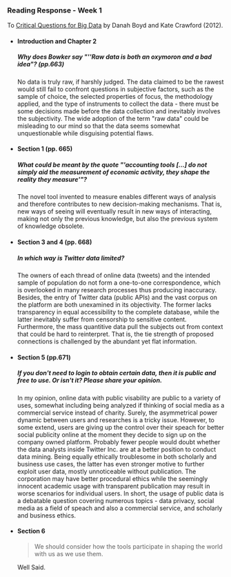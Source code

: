 ### Reading Response - Week 1
To [Critical Questions for Big Data](https://github.com/leoneckert/critical-data-and-visualization-spring-2020/blob/master/readings/boyd_crawford_2012.pdf) by Danah Boyd and Kate Crawford (2012).

* #### Introduction and Chapter 2
  ##### *Why does Bowker say "''Raw data is both an oxymoron and a bad idea"? (pp.663)*  
    No data is truly raw, if harshly judged. The data claimed to be the rawest would still fail to confront questions in subjective factors, such as the sample of choice, the selected properties of focus, the methodology applied, and the type of instruments to collect the data - there must be some decisions made before the data collection and inevitably involves the subjectivity. The wide adoption of the term "raw data" could be misleading to our mind so that the data seems somewhat unquestionable while disguising potential flaws.

* #### Section 1 (pp. 665)
    ##### *What could be meant by the quote "'accounting tools [...] do not simply aid the measurement of economic activity, they shape the reality they measure'"?*  
    The novel tool invented to measure enables different ways of analysis and therefore contributes to new decision-making mechanisms. That is, new ways of seeing will eventually result in new ways of interacting,  making not only the previous knowledge, but also the previous system of knowledge obsolete. 

* #### Section 3 and 4 (pp. 668)
    ##### *In which way is Twitter data limited?*  
    The owners of each thread of online data (tweets) and the intended sample of population do not form a one-to-one correspondence, which is overlooked in many research processes thus producing inaccuracy. Besides, the entry of Twitter data (public APIs) and the vast corpus on the platform are both unexamined in its objectivity. The former lacks transparency in equal accessibility to the complete database, while the latter inevitably suffer from censorship to sensitive content. Furthermore, the mass quantitive data pull the subjects out from context that could be hard to reinterpret. That is, the tie strength of proposed connections is challenged by the abundant yet flat information.
    
* #### Section 5 (pp.671)
    ##### *If you don't need to login to obtain certain data, then it is public and free to use. Or isn't it? Please share your opinion.*   
    In my opinion, online data with public visability are public to a variety of uses, somewhat including being analyzed if thinking of social media as a commercial service instead of charity. Surely, the asymmetrical power dynamic between users and researches is a tricky issue. However, to some extend, users are giving up the control over their speach for better social publicity online at the moment they decide to sign up on the company owned platform. Probably fewer people would doubt whether the data analysts inside Twitter Inc. are at a better position to conduct data mining. Being equally ethically troublesome in both scholarly and business use cases, the latter has even stronger motive to further exploit user data, mostly unnoticeable without publication. The corporation may have better procedural ethics while the seemingly innocent academic usage with transparent publication may result in worse scenarios for individual users. In short, the usage of public data is a debatable question covering numerous topics - data privacy, social media as a field of speach and also a commercial service, and scholarly and business ethics.
    

* #### Section 6
    > We should consider how the tools participate in shaping the world with us as we use them.

    Well Said.
